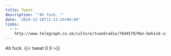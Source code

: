 ```yaml
---
title: Tweet
description: '"Ah fuck. "'
date: '2014-12-18T11:12:24+00:00'
links:
  - >-
    http://www.telegraph.co.uk/culture/tvandradio/7844579/Man-behind-cult-comedy-figure-Frank-Sidebottom-dies.html
---
```

Ah fuck. 
      {{< tweet 0 0 >}}
    
